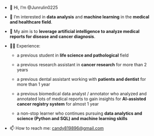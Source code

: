- 👋 Hi, I’m @Junrulin0225
- 👀 I’m interested in **data analysis** and **machine learning** in the **medical and healthcare field**.
- 🎯 My aim is to **leverage artificial intelligence to analyze medical reports for disease and cancer diagnosis**.
- 👩‍💻 Experience:

  - a previous student in **life science and pathological** field 

  - a previous research assistant in **cancer research** for more than 2 years

  - a previous dental assistant working with **patients and dentist** for more than 1 year

  - a previous biomedical data analyst / annotator who analyzed and annotated lots of medical reports to gain insights for **AI-assisted cancer registry system** for almost 1 year

  - a non-stop learner who continues pursuing **data analytics and science (Python and SQL) and machine learning skills**

- 📫 How to reach me: candy819896@gmail.com

<!---
Junrulin0225/Junrulin0225 is a ✨ special ✨ repository because its `README.md` (this file) appears on your GitHub profile.
You can click the Preview link to take a look at your changes.
--->
